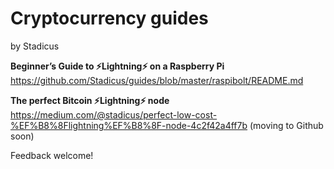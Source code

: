 # Cryptocurrency guides 
by Stadicus

**Beginner’s Guide to ️⚡Lightning️⚡ on a Raspberry Pi**  
https://github.com/Stadicus/guides/blob/master/raspibolt/README.md

**The perfect Bitcoin ⚡️Lightning️⚡ node**  
https://medium.com/@stadicus/perfect-low-cost-%EF%B8%8Flightning%EF%B8%8F-node-4c2f42a4ff7b
(moving to Github soon)


Feedback welcome!
